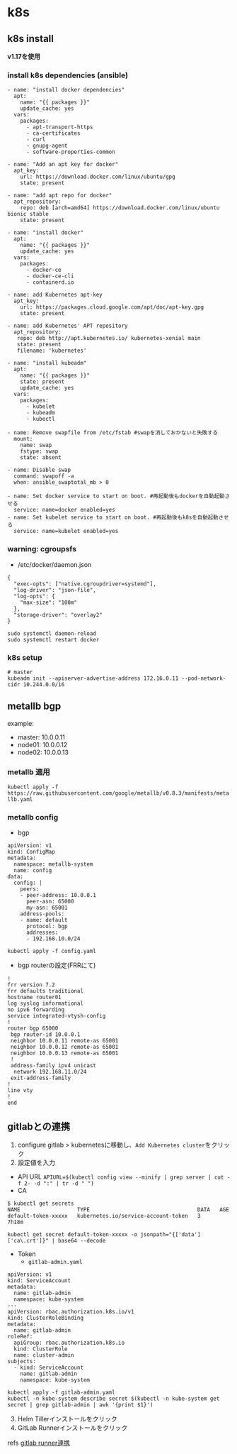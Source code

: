 # k8s

## k8s install
**v1.17を使用**

### install k8s dependencies (ansible)
```
- name: "install docker dependencies"
  apt:
    name: "{{ packages }}"
    update_cache: yes
  vars:
    packages:
      - apt-transport-https
      - ca-certificates
      - curl
      - gnupg-agent
      - software-properties-common

- name: "Add an apt key for docker"
  apt_key:
    url: https://download.docker.com/linux/ubuntu/gpg
    state: present

- name: "add apt repo for docker"
  apt_repository:
    repo: deb [arch=amd64] https://download.docker.com/linux/ubuntu bionic stable
    state: present

- name: "install docker"
  apt:
    name: "{{ packages }}"
    update_cache: yes
  vars:
    packages:
      - docker-ce
      - docker-ce-cli 
      - containerd.io

- name: add Kubernetes apt-key
  apt_key:
    url: https://packages.cloud.google.com/apt/doc/apt-key.gpg
    state: present

- name: add Kubernetes' APT repository
  apt_repository:
   repo: deb http://apt.kubernetes.io/ kubernetes-xenial main
   state: present
   filename: 'kubernetes'

- name: "install kubeadm"
  apt:
    name: "{{ packages }}"
    state: present
    update_cache: yes
  vars:
    packages:
      - kubelet
      - kubeadm
      - kubectl

- name: Remove swapfile from /etc/fstab #swapを消しておかないと失敗する
  mount:
    name: swap
    fstype: swap
    state: absent

- name: Disable swap
  command: swapoff -a
  when: ansible_swaptotal_mb > 0

- name: Set docker service to start on boot. #再起動後もdockerを自動起動させる
  service: name=docker enabled=yes
- name: Set kubelet service to start on boot. #再起動後もk8sを自動起動させる
  service: name=kubelet enabled=yes
```

### warning: cgroupsfs
* /etc/docker/daemon.json
```
{
  "exec-opts": ["native.cgroupdriver=systemd"],
  "log-driver": "json-file",
  "log-opts": {
    "max-size": "100m"
  },
  "storage-driver": "overlay2"
}
```

```
sudo systemctl daemon-reload
sudo systemctl restart docker
``` 

### k8s setup
```
# master
kubeadm init --apiserver-advertise-address 172.16.0.11 --pod-network-cidr 10.244.0.0/16
```

## metallb bgp
example:

* master: 10.0.0.11
* node01: 10.0.0.12
* node02: 10.0.0.13
  
### metallb 適用
`kubectl apply -f https://raw.githubusercontent.com/google/metallb/v0.8.3/manifests/metallb.yaml`

### metallb config
* bgp
```
apiVersion: v1
kind: ConfigMap
metadata:
  namespace: metallb-system
  name: config
data:
  config: |
    peers:
    - peer-address: 10.0.0.1
      peer-asn: 65000
      my-asn: 65001
    address-pools:
    - name: default
      protocol: bgp
      addresses:
      - 192.168.10.0/24
```

`kubectl apply -f config.yaml`

* bgp routerの設定(FRRにて)
```
!
frr version 7.2
frr defaults traditional
hostname router01
log syslog informational
no ipv6 forwarding
service integrated-vtysh-config
!
router bgp 65000
 bgp router-id 10.0.0.1
 neighbor 10.0.0.11 remote-as 65001
 neighbor 10.0.0.12 remote-as 65001
 neighbor 10.0.0.13 remote-as 65001
 !
 address-family ipv4 unicast
  network 192.168.11.0/24
 exit-address-family
!
line vty
!
end
```

## gitlabとの連携
1. configure gitlab > kubernetesに移動し、`Add Kubernetes cluster`をクリック
2. 設定値を入力
* API URL
  `APIURL=$(kubectl config view --minify | grep server | cut -f 2- -d ":" | tr -d " ")`
* CA
```
$ kubectl get secrets
NAME                  TYPE                                  DATA   AGE
default-token-xxxxx   kubernetes.io/service-account-token   3      7h18m

kubectl get secret default-token-xxxxx -o jsonpath="{['data']['ca\.crt']}" | base64 --decode
```

* Token
  * `gitlab-admin.yaml`
```
apiVersion: v1
kind: ServiceAccount
metadata:
  name: gitlab-admin
  namespace: kube-system
---
apiVersion: rbac.authorization.k8s.io/v1
kind: ClusterRoleBinding
metadata:
  name: gitlab-admin
roleRef:
  apiGroup: rbac.authorization.k8s.io
  kind: ClusterRole
  name: cluster-admin
subjects:
  - kind: ServiceAccount
    name: gitlab-admin
    namespace: kube-system
```

```
kubectl apply -f gitlab-admin.yaml
kubectl -n kube-system describe secret $(kubectl -n kube-system get secret | grep gitlab-admin | awk '{print $1}')
```

3. Helm Tillerインストールをクリック
4. GitLab Runnerインストールをクリック


refs
[gitlab runner連携](https://qiita.com/khk-h/items/9e7a4a201654b588a493)